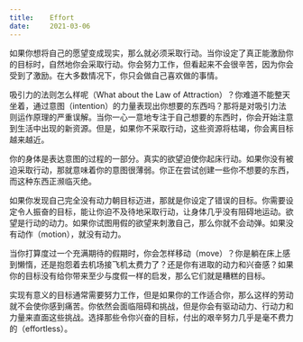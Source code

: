 ```yaml
---
title:    Effort
date:     2021-03-06
---
```


如果你想将自己的愿望变成现实，那么就必须采取行动。当你设定了真正能激励你的目标时，自然地你会采取行动。你会努力工作，但看起来不会很辛苦，因为你会受到了激励。在大多数情况下，你只会做自己喜欢做的事情。

吸引力的法则怎么样呢（What about the Law of Attraction）？你难道不能整天坐着，通过意图（intention）的力量表现出你想要的东西吗？那将是对吸引力法则运作原理的严重误解。当你一心一意地专注于自己想要的东西时，你会开始注意到生活中出现的新资源。但是，如果你不采取行动，这些资源将枯竭，你会离目标越来越近。

你的身体是表达意图的过程的一部分。真实的欲望迫使你起床行动。如果你没有被迫采取行动，那就意味着你的意图很薄弱。你正在尝试创建一些你不想要的东西，而这种东西正濒临灭绝。

如果你发现自己完全没有动力朝目标迈进，那就是你设定了错误的目标。你需要设定令人振奋的目标，能让你迫不及待地采取行动，让身体几乎没有阻碍地运动。欲望是行动的动力。如果你试图用假的欲望来刺激自己，那么你就不会动弹。如果没有动作（motion），就没有动力。

当你打算度过一个充满期待的假期时，你会怎样移动（move）？你是躺在床上感到懒惰，还是抱怨着去机场接飞机太费力了？还是你有进取的动力和兴奋感？如果你的目标没有给你带来至少与度假一样的启发，那么它们就是糟糕的目标。

实现有意义的目标通常需要努力工作，但是如果你的工作适合你，那么这样的劳动就不会使你感到痛苦。你依然会面临阻碍和挑战，但是你会有驱动动力、行动力和力量来直面这些挑战。选择那些令你兴奋的目标，付出的艰辛努力几乎是毫不费力的（effortless）。